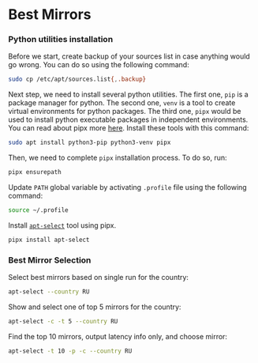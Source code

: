 # Best Mirrors

### Python utilities installation

Before we start, create backup of your sources list in case anything would go wrong. You can do so using the following command:

```bash
sudo cp /etc/apt/sources.list{,.backup}
```

Next step, we need to install several python utilities. The first one, `pip` is a package manager for python. The second one, `venv` is a tool to create virtual environments for python packages. The third one, `pipx` would be used to install python executable packages in independent environments. You can read about pipx more [here](https://pipx.pypa.io/stable/). Install these tools with this command:

```bash
sudo apt install python3-pip python3-venv pipx
```

Then, we need to complete `pipx` installation process. To do so, run:

```bash
pipx ensurepath
```

Update `PATH` global variable by activating `.profile` file using the following command:

```bash
source ~/.profile
```

Install [`apt-select`](https://github.com/jblakeman/apt-select) tool using pipx.

```bash
pipx install apt-select
```

### Best Mirror Selection

Select best mirrors based on single run for the country:

```bash
apt-select --country RU
```

Show and select one of top 5 mirrors  for the country:

```bash
apt-select -c -t 5 --country RU
```

Find the top 10 mirrors, output latency info only, and choose mirror:

```bash
apt-select -t 10 -p -c --country RU
```

